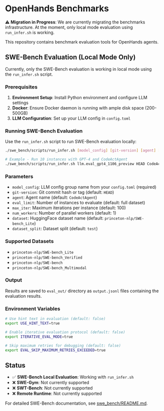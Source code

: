 # OpenHands Benchmarks

⚠️ **Migration in Progress**: We are currently migrating the benchmarks infrastructure. At the moment, only local mode evaluation using `run_infer.sh` is working.

This repository contains benchmark evaluation tools for OpenHands agents.

## SWE-Bench Evaluation (Local Mode Only)

Currently, only the SWE-Bench evaluation is working in local mode using the `run_infer.sh` script.

### Prerequisites

1. **Environment Setup**: Install Python environment and configure LLM settings
2. **Docker**: Ensure Docker daemon is running with ample disk space (200-500GB)
3. **LLM Configuration**: Set up your LLM config in `config.toml`

### Running SWE-Bench Evaluation

Use the `run_infer.sh` script to run SWE-Bench evaluation locally:

```bash
./swe_bench/scripts/run_infer.sh [model_config] [git-version] [agent] [eval_limit] [max_iter] [num_workers] [dataset] [dataset_split]

# Example - Run 10 instances with GPT-4 and CodeActAgent
./swe_bench/scripts/run_infer.sh llm.eval_gpt4_1106_preview HEAD CodeActAgent 10
```

### Parameters

- `model_config`: LLM config group name from your `config.toml` (required)
- `git-version`: Git commit hash or tag (default: `HEAD`)
- `agent`: Agent name (default: `CodeActAgent`)
- `eval_limit`: Number of instances to evaluate (default: full dataset)
- `max_iter`: Maximum iterations per instance (default: 100)
- `num_workers`: Number of parallel workers (default: 1)
- `dataset`: HuggingFace dataset name (default: `princeton-nlp/SWE-bench_Lite`)
- `dataset_split`: Dataset split (default: `test`)

### Supported Datasets

- `princeton-nlp/SWE-bench_Lite`
- `princeton-nlp/SWE-bench_Verified`
- `princeton-nlp/SWE-bench`
- `princeton-nlp/SWE-bench_Multimodal`

### Output

Results are saved to `eval_out/` directory as `output.jsonl` files containing the evaluation results.

### Environment Variables

```bash
# Use hint text in evaluation (default: false)
export USE_HINT_TEXT=true

# Enable iterative evaluation protocol (default: false)
export ITERATIVE_EVAL_MODE=true

# Skip maximum retries for debugging (default: false)
export EVAL_SKIP_MAXIMUM_RETRIES_EXCEEDED=true
```

## Status

- ✅ **SWE-Bench Local Evaluation**: Working with `run_infer.sh`
- ❌ **SWE-Gym**: Not currently supported
- ❌ **SWT-Bench**: Not currently supported
- ❌ **Remote Runtime**: Not currently supported

For detailed SWE-Bench documentation, see [swe_bench/README.md](./swe_bench/README.md).